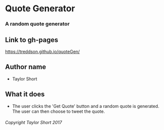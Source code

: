 # Quote Generator
### A random quote generator
## Link to gh-pages 
https://treddson.github.io/quoteGen/
## Author name
* Taylor Short
## What it does
* The user clicks the 'Get Quote' button and a random quote is generated. The user can then choose to tweet the quote.

###### Copyright Taylor Short 2017
